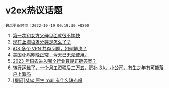 # v2ex热议话题

`最后更新时间：2022-10-19 00:19:30 +0800`

1. [第一次和女方父母见面就很不愉快](https://www.v2ex.com/t/887805)
1. [现在上海垃圾分类是怎么了？](https://www.v2ex.com/t/887732)
1. [iOS 多个 VPN 共存问题，如何解决？](https://www.v2ex.com/t/887702)
1. [美国小鸡昨晚正常，今天已无法使用。](https://www.v2ex.com/t/887719)
1. [2023 年码农进入哪个行业算是正确答案？](https://www.v2ex.com/t/887814)
1. [转行运维了，一个月工资税后二万五，房补 3 k，小公司，有生之年有可能落户上海吗](https://www.v2ex.com/t/887667)
1. [[提问]Mac 原生 mail 有什么缺点吗](https://www.v2ex.com/t/887690)

